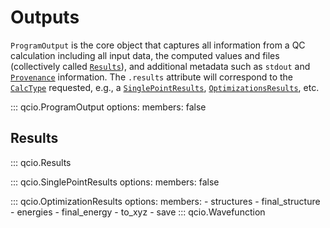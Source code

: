 # Outputs

`ProgramOutput` is the core object that captures all information from a QC calculation including all input data, the computed values and files (collectively called [`Results`](#results)), and additional metadata such as `stdout` and [`Provenance`](./provenance.md) information. The `.results` attribute will correspond to the [`CalcType`](./calctype.md) requested, e.g., a [`SinglePointResults`](#qcio.SinglePointResults), [`OptimizationsResults`](#qcio.OptimizationResults), etc.

::: qcio.ProgramOutput
    options:
        members: false

## Results

::: qcio.Results

::: qcio.SinglePointResults
    options:
        members: false

::: qcio.OptimizationResults
    options:
        members:
            - structures
            - final_structure
            - energies
            - final_energy
            - to_xyz
            - save
::: qcio.Wavefunction

